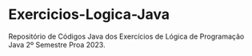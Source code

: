 # Exercicios-Logica-Java
Repositório de Códigos Java dos Exercícios de Lógica de Programação Java 2º Semestre Proa 2023.
